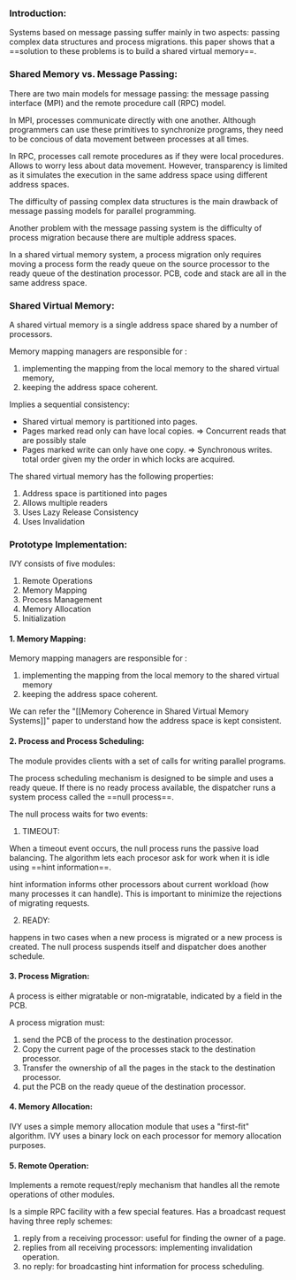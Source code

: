 
### Introduction:

Systems based on message passing suffer mainly in two aspects: passing complex data structures and process migrations. this paper shows that a ==solution to these problems is to build a shared virtual memory==.


### Shared Memory vs. Message Passing:

There are two main models for message passing: the message passing interface (MPI) and the remote procedure call (RPC) model. 

In MPI, processes communicate directly with one another. Although programmers can use these primitives to synchronize programs, they need to be concious of data movement between processes at all times. 

In RPC, processes call remote procedures as if they were local procedures. Allows to worry less about data movement. However, transparency is limited as it simulates the execution in the same address space using different address spaces.

The difficulty of passing complex data structures is the main drawback of message passing models for parallel programming.

Another problem with the message passing system is the difficulty of process migration because there are multiple address spaces.

In a shared virtual memory system, a process migration only requires moving a process form the ready queue on the source processor to the ready queue of the destination processor. PCB, code and stack are all in the same address space.


### Shared Virtual Memory:

A shared virtual memory is a single address space shared by a number of processors.

Memory mapping managers are responsible for :
1. implementing the mapping from the local memory to the shared virtual memory,
2. keeping the address space coherent.

Implies a sequential consistency:
- Shared virtual memory is partitioned into pages.
- Pages marked read only can have local copies. => Concurrent reads that are possibly stale
- Pages marked write can only have one copy. => Synchronous writes. total order given my the order in which locks are acquired.

The shared virtual memory has the following properties:
1. Address space is partitioned into pages
2. Allows multiple readers
3. Uses Lazy Release Consistency
4. Uses Invalidation


### Prototype Implementation:

IVY consists of five modules:
1. Remote Operations
2. Memory Mapping
3. Process Management
4. Memory Allocation
5. Initialization


#### 1. Memory Mapping:

Memory mapping managers are responsible for :
1. implementing the mapping from the local memory to the shared virtual memory
2. keeping the address space coherent.

We can refer the "[[Memory Coherence in Shared Virtual Memory Systems]]" paper to understand how the address space is kept consistent.


#### 2. Process and Process Scheduling:

The module provides clients with a set of calls for writing parallel programs.

The process scheduling mechanism is designed to be simple and uses a ready queue. If there is no ready process available, the dispatcher runs a system process called the ==null process==. 

The null process waits for two events:

1. TIMEOUT:

When a timeout event occurs, the null process runs the passive load balancing. The algorithm lets each procesor ask for work when it is idle using ==hint information==.

hint information informs other processors about current workload (how many processes it can handle). This is important to minimize the rejections of migrating requests.


2. READY:

happens in two cases when a new process is migrated or a new process is created. The null process suspends itself and dispatcher does another schedule.



#### 3. Process Migration:

A process is either migratable or non-migratable, indicated by a field in the PCB. 

A process migration must:
1. send the PCB of the process to the destination processor.
2. Copy the current page of the processes stack to the destination processor.
3. Transfer the ownership of all the pages in the stack to the destination processor.
4. put the PCB on the ready queue of the destination processor.

#### 4. Memory Allocation:

IVY uses a simple memory allocation module that uses a "first-fit" algorithm. IVY uses a binary lock on each processor for memory allocation purposes.


#### 5. Remote Operation:

Implements a remote request/reply mechanism that handles all the remote operations of other modules.

Is a simple RPC facility with a few special features. Has a broadcast request having three reply schemes:
1. reply from a receiving processor: useful for finding the owner of a page.
2. replies from all receiving processors: implementing invalidation operation.
3. no reply: for broadcasting hint information for process scheduling.

